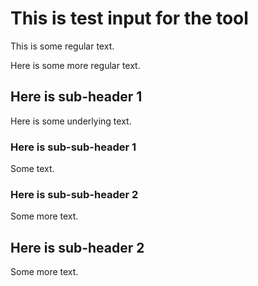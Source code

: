 # This is test input for the tool
This is some regular text.

Here is some more regular text.

## Here is sub-header 1  ##  
Here is some underlying text.

### Here is sub-sub-header 1
Some text.
### Here is sub-sub-header 2
Some more text.

## Here is sub-header 2
Some more text.


